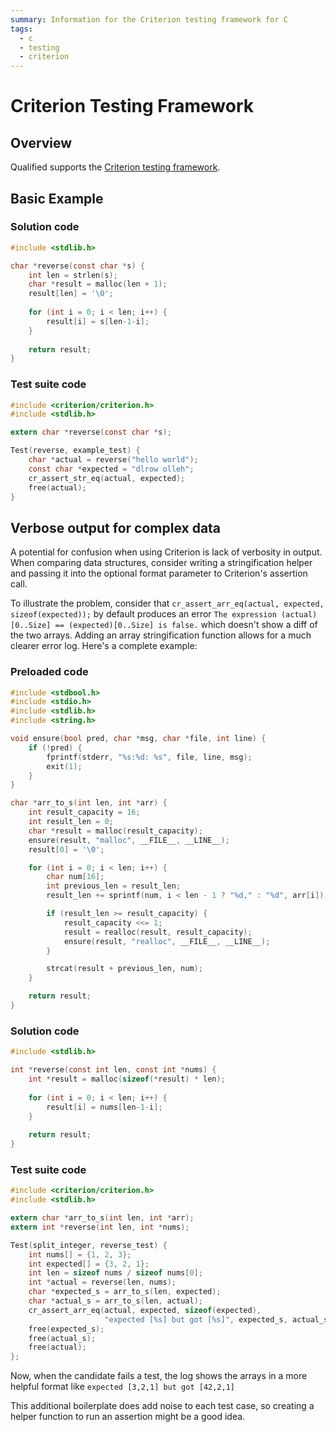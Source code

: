 ```yaml
---
summary: Information for the Criterion testing framework for C
tags:
  - c
  - testing
  - criterion
---
```


# Criterion Testing Framework

## Overview

Qualified supports the [Criterion testing framework](http://criterion.readthedocs.io/en/master/). 

## Basic Example

### Solution code

```c
#include <stdlib.h>

char *reverse(const char *s) {
    int len = strlen(s);
    char *result = malloc(len + 1);
    result[len] = '\0';
    
    for (int i = 0; i < len; i++) {
        result[i] = s[len-1-i];
    }
  
    return result;
}
```

### Test suite code

```c
#include <criterion/criterion.h>
#include <stdlib.h>

extern char *reverse(const char *s);

Test(reverse, example_test) {
    char *actual = reverse("hello world");
    const char *expected = "dlrow olleh";
    cr_assert_str_eq(actual, expected);
    free(actual);
}
```

## Verbose output for complex data

A potential for confusion when using Criterion is lack of verbosity in output. When comparing data structures, consider writing a stringification helper and passing it into the optional format parameter to Criterion's assertion call.

To illustrate the problem, consider that `cr_assert_arr_eq(actual, expected, sizeof(expected));` by default produces an error `The expression (actual)[0..Size] == (expected)[0..Size] is false.` which doesn't show a diff of the two arrays. Adding an array stringification function allows for a much clearer error log. Here's a complete example:

### Preloaded code

```c
#include <stdbool.h>
#include <stdio.h>
#include <stdlib.h>
#include <string.h>

void ensure(bool pred, char *msg, char *file, int line) {
    if (!pred) {
        fprintf(stderr, "%s:%d: %s", file, line, msg);
        exit(1);
    }
}

char *arr_to_s(int len, int *arr) {
    int result_capacity = 16;
    int result_len = 0;
    char *result = malloc(result_capacity);
    ensure(result, "malloc", __FILE__, __LINE__);
    result[0] = '\0';

    for (int i = 0; i < len; i++) {
        char num[16];
        int previous_len = result_len;
        result_len += sprintf(num, i < len - 1 ? "%d," : "%d", arr[i]);

        if (result_len >= result_capacity) {
            result_capacity <<= 1;
            result = realloc(result, result_capacity);
            ensure(result, "realloc", __FILE__, __LINE__);
        }

        strcat(result + previous_len, num);
    }

    return result;
}
```

### Solution code

```c
#include <stdlib.h>

int *reverse(const int len, const int *nums) {
    int *result = malloc(sizeof(*result) * len);
    
    for (int i = 0; i < len; i++) {
        result[i] = nums[len-1-i];
    }
  
    return result;
}
```

### Test suite code

```c
#include <criterion/criterion.h>
#include <stdlib.h>

extern char *arr_to_s(int len, int *arr);
extern int *reverse(int len, int *nums);

Test(split_integer, reverse_test) {
    int nums[] = {1, 2, 3};
    int expected[] = {3, 2, 1};
    int len = sizeof nums / sizeof nums[0];
    int *actual = reverse(len, nums);
    char *expected_s = arr_to_s(len, expected);
    char *actual_s = arr_to_s(len, actual);
    cr_assert_arr_eq(actual, expected, sizeof(expected), 
                     "expected [%s] but got [%s]", expected_s, actual_s);
    free(expected_s);
    free(actual_s);
    free(actual);
};
```

Now, when the candidate fails a test, the log shows the arrays in a more helpful format like `expected [3,2,1] but got [42,2,1]`

This additional boilerplate does add noise to each test case, so creating a helper function to run an assertion might be a good idea.
